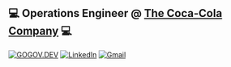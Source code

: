 ## 💻 **Operations Engineer** @ [**The Coca-Cola Company**](https://github.com/The-Coca-Cola-Company) 💻

[![GOGOV.DEV](https://d1tnmkmhr2jcsa.cloudfront.net/w2a1lr%2Fpreview%2F63432766%2Fmain_large.png?response-content-disposition=inline%3Bfilename%3D%22main_large.png%22%3B&response-content-type=image%2Fpng&Expires=1735655230&Signature=A6K9DL2N-IgaQWokLmBGLwP~fG9qhJJNBvJQ66w03NvLOeCBe7YD5jgSUpS2p41ONM5QRD7SkcfJgiGFvkrje8GIsyOCrvMSiTlLE6Cn-2lIkXIEYzG0TynAMJkXenC7Vzbu0fzUqRW0GpYCrsZdryF-Yg1FJDY3-2abUsvf-MzdyiBbvcNBPFYkuu3AGhuDN7SV~bOWEe96CT~6wbF3TZqAx-L14xoGLwDTPgldF-uMDnxfebdYQNdbsnLKgMDvB~UBjL0a3ocC4n-IKXVsNZPVYDaXfQ7izzs32ka3nlkYR4uN-c6QJwEcIx0mb5RfOmMgkQR2J~SK24cuLEA5Cg__&Key-Pair-Id=APKAJT5WQLLEOADKLHBQ)](http://gogov.dev)
[![LinkedIn](https://img.shields.io/badge/linkedin-%230077B5.svg?style=for-the-badge&logo=linkedin&logoColor=white)](https://www.linkedin.com/in/kristiangogov)
[![Gmail](https://img.shields.io/badge/Gmail-D14836?style=for-the-badge&logo=gmail&logoColor=white)](mailto:kristiangogow@gmail.com)
